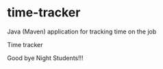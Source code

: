 # time-tracker
Java (Maven) application for tracking time on the job

Time tracker

Good bye Night Students!!!
